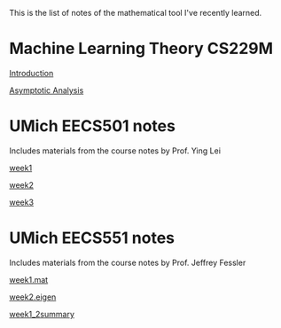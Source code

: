 This is the list of notes of the mathematical tool I've recently learned.

# Machine Learning Theory CS229M

[Introduction](https://zitao-shuai.github.io/notes/lecture_1)

[Asymptotic Analysis](https://zitao-shuai.github.io/notes/lecture_2)

# UMich EECS501 notes

Includes materials from the course notes by Prof. Ying Lei

[week1](https://zitao-shuai.github.io/notes/EECS501week1)

[week2](https://zitao-shuai.github.io/notes/EECS501week2)

[week3](https://zitao-shuai.github.io/notes/EECS501week3)

# UMich EECS551 notes

Includes materials from the course notes by Prof. Jeffrey Fessler

[week1.mat](https://zitao-shuai.github.io/notes/EECS551week1)

[week2.eigen](https://zitao-shuai.github.io/notes/EECS551week2)

[week1_2summary](https://zitao-shuai.github.io/notes/EECS551week1_2summary)
